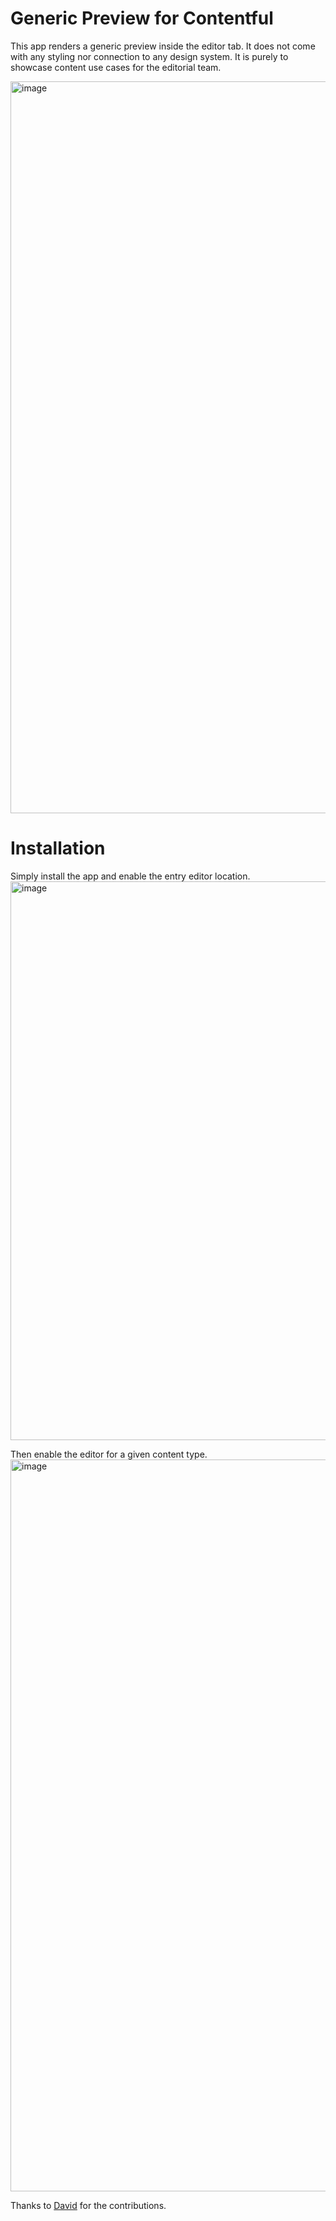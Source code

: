 # Generic Preview for Contentful

This app renders a generic preview inside the editor tab. It does not come with any styling nor connection to any design system. It is purely to showcase content use cases for the editorial team.

<img width="1171" alt="image" src="https://user-images.githubusercontent.com/59477906/193761618-be38dc31-36c0-40d0-9695-ad5dd9e40332.png">


# Installation
Simply install the app and enable the entry editor location.
<img width="894" alt="image" src="https://user-images.githubusercontent.com/59477906/193761248-19363e45-ae28-485a-b667-c18d53af22c0.png">

Then enable the editor for a given content type. 
<img width="1171" alt="image" src="https://user-images.githubusercontent.com/59477906/193772224-6df60950-42c1-4330-98d8-a64a57fe3b93.png">

Thanks to [David](https://github.com/dlitvakb) for the contributions.
